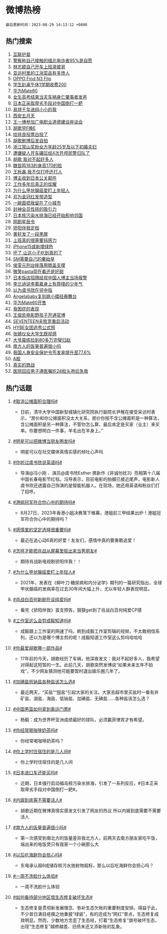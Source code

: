 # 微博热榜

`最后更新时间：2023-08-29 14:13:12 +0800`

## 热门搜索

1. [互联护苗](https://m.weibo.cn/search?containerid=100103type%3D1%26t%3D10%26q%3D%23%E4%BA%92%E8%81%94%E6%8A%A4%E8%8B%97%23&stream_entry_id=51&isnewpage=1&extparam=seat%3D1%26pos%3D0%26c_type%3D51%26dgr%3D0%26cate%3D10103%26stream_entry_id%3D51%26filter_type%3Drealtimehot%26display_time%3D1693289590%26pre_seqid%3D1693289590457017553108&luicode=10000011&lfid=106003type%253D25%2526t%253D3%2526disable_hot%253D1%2526filter_type%253Drealtimehot)
1. [警察称自己接触的缅北电诈者95%是自愿](https://m.weibo.cn/search?containerid=100103type%3D1%26t%3D10%26q%3D%23%E8%AD%A6%E5%AF%9F%E7%A7%B0%E8%87%AA%E5%B7%B1%E6%8E%A5%E8%A7%A6%E7%9A%84%E7%BC%85%E5%8C%97%E7%94%B5%E8%AF%88%E8%80%8595%25%E6%98%AF%E8%87%AA%E6%84%BF%23&stream_entry_id=31&isnewpage=1&extparam=seat%3D1%26filter_type%3Drealtimehot%26c_type%3D31%26stream_entry_id%3D31%26pos%3D0%26realpos%3D1%26dgr%3D0%26band_rank%3D1%26lcate%3D5001%26flag%3D1%26q%3D%2523%25E8%25AD%25A6%25E5%25AF%259F%25E7%25A7%25B0%25E8%2587%25AA%25E5%25B7%25B1%25E6%258E%25A5%25E8%25A7%25A6%25E7%259A%2584%25E7%25BC%2585%25E5%258C%2597%25E7%2594%25B5%25E8%25AF%2588%25E8%2580%258595%2525%25E6%2598%25AF%25E8%2587%25AA%25E6%2584%25BF%2523%26cate%3D5001%26display_time%3D1693289590%26pre_seqid%3D1693289590457017553108&luicode=10000011&lfid=106003type%253D25%2526t%253D3%2526disable_hot%253D1%2526filter_type%253Drealtimehot)
1. [林志颖自己开车上班录披哥](https://m.weibo.cn/search?containerid=100103type%3D1%26t%3D10%26q%3D%23%E6%9E%97%E5%BF%97%E9%A2%96%E8%87%AA%E5%B7%B1%E5%BC%80%E8%BD%A6%E4%B8%8A%E7%8F%AD%E5%BD%95%E6%8A%AB%E5%93%A5%23&stream_entry_id=31&isnewpage=1&extparam=seat%3D1%26filter_type%3Drealtimehot%26c_type%3D31%26stream_entry_id%3D31%26pos%3D1%26realpos%3D2%26dgr%3D0%26band_rank%3D2%26lcate%3D5001%26flag%3D1%26q%3D%2523%25E6%259E%2597%25E5%25BF%2597%25E9%25A2%2596%25E8%2587%25AA%25E5%25B7%25B1%25E5%25BC%2580%25E8%25BD%25A6%25E4%25B8%258A%25E7%258F%25AD%25E5%25BD%2595%25E6%258A%25AB%25E5%2593%25A5%2523%26cate%3D5001%26display_time%3D1693289590%26pre_seqid%3D1693289590457017553108&luicode=10000011&lfid=106003type%253D25%2526t%253D3%2526disable_hot%253D1%2526filter_type%253Drealtimehot)
1. [亚运村里的江浙菜品有多馋人](https://m.weibo.cn/search?containerid=100103type%3D1%26t%3D10%26q%3D%23%E4%BA%9A%E8%BF%90%E6%9D%91%E9%87%8C%E7%9A%84%E6%B1%9F%E6%B5%99%E8%8F%9C%E5%93%81%E6%9C%89%E5%A4%9A%E9%A6%8B%E4%BA%BA%23&stream_entry_id=31&isnewpage=1&extparam=seat%3D1%26filter_type%3Drealtimehot%26c_type%3D31%26stream_entry_id%3D31%26pos%3D2%26realpos%3D3%26dgr%3D0%26band_rank%3D3%26lcate%3D5001%26flag%3D0%26q%3D%2523%25E4%25BA%259A%25E8%25BF%2590%25E6%259D%2591%25E9%2587%258C%25E7%259A%2584%25E6%25B1%259F%25E6%25B5%2599%25E8%258F%259C%25E5%2593%2581%25E6%259C%2589%25E5%25A4%259A%25E9%25A6%258B%25E4%25BA%25BA%2523%26cate%3D5001%26display_time%3D1693289590%26pre_seqid%3D1693289590457017553108&luicode=10000011&lfid=106003type%253D25%2526t%253D3%2526disable_hot%253D1%2526filter_type%253Drealtimehot)
1. [OPPO Find N3 Flip](https://m.weibo.cn/search?containerid=100103type%3D1%26t%3D10%26q%3D%23OPPO+Find+N3+Flip%23&stream_entry_id=31&isnewpage=1&extparam=seat%3D1%26filter_type%3Drealtimehot%26adid%3D200608%26c_type%3D31%26stream_entry_id%3D31%26pos%3D3%26dgr%3D0%26q%3D%2523OPPO%2520Find%2520N3%2520Flip%2523%26band_rank%3D4%26lcate%3D5001%26topic_ad%3D1%26is_ad_pos%3D1%26cate%3D5001%26display_time%3D1693289590%26pre_seqid%3D1693289590457017553108&luicode=10000011&lfid=106003type%253D25%2526t%253D3%2526disable_hot%253D1%2526filter_type%253Drealtimehot)
1. [学生趴桌午休1学期收费200](https://m.weibo.cn/search?containerid=100103type%3D1%26t%3D10%26q%3D%23%E5%AD%A6%E7%94%9F%E8%B6%B4%E6%A1%8C%E5%8D%88%E4%BC%911%E5%AD%A6%E6%9C%9F%E6%94%B6%E8%B4%B9200%23&stream_entry_id=31&isnewpage=1&extparam=seat%3D1%26filter_type%3Drealtimehot%26c_type%3D31%26stream_entry_id%3D31%26pos%3D4%26realpos%3D4%26dgr%3D0%26band_rank%3D4%26lcate%3D5001%26flag%3D2%26q%3D%2523%25E5%25AD%25A6%25E7%2594%259F%25E8%25B6%25B4%25E6%25A1%258C%25E5%258D%2588%25E4%25BC%25911%25E5%25AD%25A6%25E6%259C%259F%25E6%2594%25B6%25E8%25B4%25B9200%2523%26cate%3D5001%26display_time%3D1693289590%26pre_seqid%3D1693289590457017553108&luicode=10000011&lfid=106003type%253D25%2526t%253D3%2526disable_hot%253D1%2526filter_type%253Drealtimehot)
1. [华为Mate60](https://m.weibo.cn/search?containerid=100103type%3D1%26t%3D10%26q%3D%E5%8D%8E%E4%B8%BAMate60&stream_entry_id=31&isnewpage=1&extparam=seat%3D1%26filter_type%3Drealtimehot%26c_type%3D31%26stream_entry_id%3D31%26pos%3D5%26realpos%3D5%26dgr%3D0%26band_rank%3D5%26lcate%3D5001%26flag%3D2%26q%3D%25E5%258D%258E%25E4%25B8%25BAMate60%26cate%3D5001%26display_time%3D1693289590%26pre_seqid%3D1693289590457017553108&luicode=10000011&lfid=106003type%253D25%2526t%253D3%2526disable_hot%253D1%2526filter_type%253Drealtimehot)
1. [女生高考结束当天车祸身亡肇事者发声](https://m.weibo.cn/search?containerid=100103type%3D1%26t%3D10%26q%3D%23%E5%A5%B3%E7%94%9F%E9%AB%98%E8%80%83%E7%BB%93%E6%9D%9F%E5%BD%93%E5%A4%A9%E8%BD%A6%E7%A5%B8%E8%BA%AB%E4%BA%A1%E8%82%87%E4%BA%8B%E8%80%85%E5%8F%91%E5%A3%B0%23&stream_entry_id=31&isnewpage=1&extparam=seat%3D1%26filter_type%3Drealtimehot%26c_type%3D31%26stream_entry_id%3D31%26pos%3D6%26realpos%3D6%26dgr%3D0%26band_rank%3D6%26lcate%3D5001%26flag%3D1%26q%3D%2523%25E5%25A5%25B3%25E7%2594%259F%25E9%25AB%2598%25E8%2580%2583%25E7%25BB%2593%25E6%259D%259F%25E5%25BD%2593%25E5%25A4%25A9%25E8%25BD%25A6%25E7%25A5%25B8%25E8%25BA%25AB%25E4%25BA%25A1%25E8%2582%2587%25E4%25BA%258B%25E8%2580%2585%25E5%258F%2591%25E5%25A3%25B0%2523%26cate%3D5001%26display_time%3D1693289590%26pre_seqid%3D1693289590457017553108&luicode=10000011&lfid=106003type%253D25%2526t%253D3%2526disable_hot%253D1%2526filter_type%253Drealtimehot)
1. [日本正采取卑劣手段对中国倒打一耙](https://m.weibo.cn/search?containerid=100103type%3D1%26t%3D10%26q%3D%23%E6%97%A5%E6%9C%AC%E6%AD%A3%E9%87%87%E5%8F%96%E5%8D%91%E5%8A%A3%E6%89%8B%E6%AE%B5%E5%AF%B9%E4%B8%AD%E5%9B%BD%E5%80%92%E6%89%93%E4%B8%80%E8%80%99%23&stream_entry_id=31&isnewpage=1&extparam=seat%3D1%26filter_type%3Drealtimehot%26c_type%3D31%26stream_entry_id%3D31%26pos%3D7%26realpos%3D7%26dgr%3D0%26band_rank%3D7%26lcate%3D5001%26flag%3D16%26q%3D%2523%25E6%2597%25A5%25E6%259C%25AC%25E6%25AD%25A3%25E9%2587%2587%25E5%258F%2596%25E5%258D%2591%25E5%258A%25A3%25E6%2589%258B%25E6%25AE%25B5%25E5%25AF%25B9%25E4%25B8%25AD%25E5%259B%25BD%25E5%2580%2592%25E6%2589%2593%25E4%25B8%2580%25E8%2580%2599%2523%26cate%3D5001%26display_time%3D1693289590%26pre_seqid%3D1693289590457017553108&luicode=10000011&lfid=106003type%253D25%2526t%253D3%2526disable_hot%253D1%2526filter_type%253Drealtimehot)
1. [易烊千玺进组小小的我](https://m.weibo.cn/search?containerid=100103type%3D1%26t%3D10%26q%3D%E6%98%93%E7%83%8A%E5%8D%83%E7%8E%BA%E8%BF%9B%E7%BB%84%E5%B0%8F%E5%B0%8F%E7%9A%84%E6%88%91&stream_entry_id=31&isnewpage=1&extparam=seat%3D1%26filter_type%3Drealtimehot%26c_type%3D31%26stream_entry_id%3D31%26pos%3D8%26realpos%3D8%26dgr%3D0%26band_rank%3D8%26lcate%3D5001%26flag%3D1%26q%3D%25E6%2598%2593%25E7%2583%258A%25E5%258D%2583%25E7%258E%25BA%25E8%25BF%259B%25E7%25BB%2584%25E5%25B0%258F%25E5%25B0%258F%25E7%259A%2584%25E6%2588%2591%26cate%3D5001%26display_time%3D1693289590%26pre_seqid%3D1693289590457017553108&luicode=10000011&lfid=106003type%253D25%2526t%253D3%2526disable_hot%253D1%2526filter_type%253Drealtimehot)
1. [西安五月天](https://m.weibo.cn/search?containerid=100103type%3D1%26t%3D10%26q%3D%E8%A5%BF%E5%AE%89%E4%BA%94%E6%9C%88%E5%A4%A9&stream_entry_id=31&isnewpage=1&extparam=seat%3D1%26filter_type%3Drealtimehot%26c_type%3D31%26stream_entry_id%3D31%26pos%3D9%26realpos%3D9%26dgr%3D0%26band_rank%3D9%26lcate%3D5001%26flag%3D1%26q%3D%25E8%25A5%25BF%25E5%25AE%2589%25E4%25BA%2594%25E6%259C%2588%25E5%25A4%25A9%26cate%3D5001%26display_time%3D1693289590%26pre_seqid%3D1693289590457017553108&luicode=10000011&lfid=106003type%253D25%2526t%253D3%2526disable_hot%253D1%2526filter_type%253Drealtimehot)
1. [王一博参加广电职业道德建设座谈会](https://m.weibo.cn/search?containerid=100103type%3D1%26t%3D10%26q%3D%23%E7%8E%8B%E4%B8%80%E5%8D%9A%E5%8F%82%E5%8A%A0%E5%B9%BF%E7%94%B5%E8%81%8C%E4%B8%9A%E9%81%93%E5%BE%B7%E5%BB%BA%E8%AE%BE%E5%BA%A7%E8%B0%88%E4%BC%9A%23&stream_entry_id=31&isnewpage=1&extparam=seat%3D1%26filter_type%3Drealtimehot%26c_type%3D31%26stream_entry_id%3D31%26pos%3D10%26realpos%3D10%26dgr%3D0%26band_rank%3D10%26lcate%3D5001%26flag%3D1%26q%3D%2523%25E7%258E%258B%25E4%25B8%2580%25E5%258D%259A%25E5%258F%2582%25E5%258A%25A0%25E5%25B9%25BF%25E7%2594%25B5%25E8%2581%258C%25E4%25B8%259A%25E9%2581%2593%25E5%25BE%25B7%25E5%25BB%25BA%25E8%25AE%25BE%25E5%25BA%25A7%25E8%25B0%2588%25E4%25BC%259A%2523%26cate%3D5001%26display_time%3D1693289590%26pre_seqid%3D1693289590457017553108&luicode=10000011&lfid=106003type%253D25%2526t%253D3%2526disable_hot%253D1%2526filter_type%253Drealtimehot)
1. [胡歌早F晚E](https://m.weibo.cn/search?containerid=100103type%3D1%26t%3D10%26q%3D%23%E8%83%A1%E6%AD%8C%E6%97%A9F%E6%99%9AE%23&stream_entry_id=31&isnewpage=1&extparam=seat%3D1%26filter_type%3Drealtimehot%26c_type%3D31%26stream_entry_id%3D31%26pos%3D11%26realpos%3D11%26dgr%3D0%26band_rank%3D11%26lcate%3D5001%26flag%3D1%26q%3D%2523%25E8%2583%25A1%25E6%25AD%258C%25E6%2597%25A9F%25E6%2599%259AE%2523%26cate%3D5001%26display_time%3D1693289590%26pre_seqid%3D1693289590457017553108&luicode=10000011&lfid=106003type%253D25%2526t%253D3%2526disable_hot%253D1%2526filter_type%253Drealtimehot)
1. [给徐良投票白投了](https://m.weibo.cn/search?containerid=100103type%3D1%26t%3D10%26q%3D%23%E7%BB%99%E5%BE%90%E8%89%AF%E6%8A%95%E7%A5%A8%E7%99%BD%E6%8A%95%E4%BA%86%23&stream_entry_id=31&isnewpage=1&extparam=seat%3D1%26filter_type%3Drealtimehot%26c_type%3D31%26stream_entry_id%3D31%26pos%3D12%26realpos%3D12%26dgr%3D0%26band_rank%3D12%26lcate%3D5001%26flag%3D1%26q%3D%2523%25E7%25BB%2599%25E5%25BE%2590%25E8%2589%25AF%25E6%258A%2595%25E7%25A5%25A8%25E7%2599%25BD%25E6%258A%2595%25E4%25BA%2586%2523%26cate%3D5001%26display_time%3D1693289590%26pre_seqid%3D1693289590457017553108&luicode=10000011&lfid=106003type%253D25%2526t%253D3%2526disable_hot%253D1%2526filter_type%253Drealtimehot)
1. [胡歌删博后发自拍](https://m.weibo.cn/search?containerid=100103type%3D1%26t%3D10%26q%3D%E8%83%A1%E6%AD%8C%E5%88%A0%E5%8D%9A%E5%90%8E%E5%8F%91%E8%87%AA%E6%8B%8D&stream_entry_id=31&isnewpage=1&extparam=seat%3D1%26filter_type%3Drealtimehot%26c_type%3D31%26stream_entry_id%3D31%26pos%3D13%26realpos%3D13%26dgr%3D0%26band_rank%3D13%26lcate%3D5001%26flag%3D2%26q%3D%25E8%2583%25A1%25E6%25AD%258C%25E5%2588%25A0%25E5%258D%259A%25E5%2590%258E%25E5%258F%2591%25E8%2587%25AA%25E6%258B%258D%26cate%3D5001%26display_time%3D1693289590%26pre_seqid%3D1693289590457017553108&luicode=10000011&lfid=106003type%253D25%2526t%253D3%2526disable_hot%253D1%2526filter_type%253Drealtimehot)
1. [浙江常山奖励女方年龄25岁及以下初婚夫妇](https://m.weibo.cn/search?containerid=100103type%3D1%26t%3D10%26q%3D%23%E6%B5%99%E6%B1%9F%E5%B8%B8%E5%B1%B1%E5%A5%96%E5%8A%B1%E5%A5%B3%E6%96%B9%E5%B9%B4%E9%BE%8425%E5%B2%81%E5%8F%8A%E4%BB%A5%E4%B8%8B%E5%88%9D%E5%A9%9A%E5%A4%AB%E5%A6%87%23&stream_entry_id=31&isnewpage=1&extparam=seat%3D1%26filter_type%3Drealtimehot%26c_type%3D31%26stream_entry_id%3D31%26pos%3D14%26realpos%3D14%26dgr%3D0%26band_rank%3D14%26lcate%3D5001%26flag%3D1%26q%3D%2523%25E6%25B5%2599%25E6%25B1%259F%25E5%25B8%25B8%25E5%25B1%25B1%25E5%25A5%2596%25E5%258A%25B1%25E5%25A5%25B3%25E6%2596%25B9%25E5%25B9%25B4%25E9%25BE%258425%25E5%25B2%2581%25E5%258F%258A%25E4%25BB%25A5%25E4%25B8%258B%25E5%2588%259D%25E5%25A9%259A%25E5%25A4%25AB%25E5%25A6%2587%2523%26cate%3D5001%26display_time%3D1693289590%26pre_seqid%3D1693289590457017553108&luicode=10000011&lfid=106003type%253D25%2526t%253D3%2526disable_hot%253D1%2526filter_type%253Drealtimehot)
1. [遭嫌疑人开车碾压经4次开颅民警归队了](https://m.weibo.cn/search?containerid=100103type%3D1%26t%3D10%26q%3D%23%E9%81%AD%E5%AB%8C%E7%96%91%E4%BA%BA%E5%BC%80%E8%BD%A6%E7%A2%BE%E5%8E%8B%E7%BB%8F4%E6%AC%A1%E5%BC%80%E9%A2%85%E6%B0%91%E8%AD%A6%E5%BD%92%E9%98%9F%E4%BA%86%23&stream_entry_id=31&isnewpage=1&extparam=seat%3D1%26filter_type%3Drealtimehot%26c_type%3D31%26stream_entry_id%3D31%26pos%3D15%26realpos%3D15%26dgr%3D0%26band_rank%3D15%26lcate%3D5001%26flag%3D32768%26q%3D%2523%25E9%2581%25AD%25E5%25AB%258C%25E7%2596%2591%25E4%25BA%25BA%25E5%25BC%2580%25E8%25BD%25A6%25E7%25A2%25BE%25E5%258E%258B%25E7%25BB%258F4%25E6%25AC%25A1%25E5%25BC%2580%25E9%25A2%2585%25E6%25B0%2591%25E8%25AD%25A6%25E5%25BD%2592%25E9%2598%259F%25E4%25BA%2586%2523%26cate%3D5001%26display_time%3D1693289590%26pre_seqid%3D1693289590457017553108&luicode=10000011&lfid=106003type%253D25%2526t%253D3%2526disable_hot%253D1%2526filter_type%253Drealtimehot)
1. [胡歌 我对不起好多人](https://m.weibo.cn/search?containerid=100103type%3D1%26t%3D10%26q%3D%E8%83%A1%E6%AD%8C+%E6%88%91%E5%AF%B9%E4%B8%8D%E8%B5%B7%E5%A5%BD%E5%A4%9A%E4%BA%BA&stream_entry_id=31&isnewpage=1&extparam=seat%3D1%26filter_type%3Drealtimehot%26c_type%3D31%26stream_entry_id%3D31%26pos%3D16%26realpos%3D16%26dgr%3D0%26band_rank%3D16%26lcate%3D5001%26flag%3D0%26q%3D%25E8%2583%25A1%25E6%25AD%258C%2520%25E6%2588%2591%25E5%25AF%25B9%25E4%25B8%258D%25E8%25B5%25B7%25E5%25A5%25BD%25E5%25A4%259A%25E4%25BA%25BA%26cate%3D5001%26display_time%3D1693289590%26pre_seqid%3D1693289590457017553108&luicode=10000011&lfid=106003type%253D25%2526t%253D3%2526disable_hot%253D1%2526filter_type%253Drealtimehot)
1. [魏哲鸣183的身高170的脸](https://m.weibo.cn/search?containerid=100103type%3D1%26t%3D10%26q%3D%23%E9%AD%8F%E5%93%B2%E9%B8%A3183%E7%9A%84%E8%BA%AB%E9%AB%98170%E7%9A%84%E8%84%B8%23&stream_entry_id=31&isnewpage=1&extparam=seat%3D1%26filter_type%3Drealtimehot%26c_type%3D31%26stream_entry_id%3D31%26pos%3D17%26realpos%3D17%26dgr%3D0%26band_rank%3D17%26lcate%3D5001%26flag%3D1%26q%3D%2523%25E9%25AD%258F%25E5%2593%25B2%25E9%25B8%25A3183%25E7%259A%2584%25E8%25BA%25AB%25E9%25AB%2598170%25E7%259A%2584%25E8%2584%25B8%2523%26cate%3D5001%26display_time%3D1693289590%26pre_seqid%3D1693289590457017553108&luicode=10000011&lfid=106003type%253D25%2526t%253D3%2526disable_hot%253D1%2526filter_type%253Drealtimehot)
1. [王栎鑫 我不仅打呼还打人](https://m.weibo.cn/search?containerid=100103type%3D1%26t%3D10%26q%3D%E7%8E%8B%E6%A0%8E%E9%91%AB+%E6%88%91%E4%B8%8D%E4%BB%85%E6%89%93%E5%91%BC%E8%BF%98%E6%89%93%E4%BA%BA&stream_entry_id=31&isnewpage=1&extparam=seat%3D1%26filter_type%3Drealtimehot%26c_type%3D31%26stream_entry_id%3D31%26pos%3D18%26realpos%3D18%26dgr%3D0%26band_rank%3D18%26lcate%3D5001%26flag%3D0%26q%3D%25E7%258E%258B%25E6%25A0%258E%25E9%2591%25AB%2520%25E6%2588%2591%25E4%25B8%258D%25E4%25BB%2585%25E6%2589%2593%25E5%2591%25BC%25E8%25BF%2598%25E6%2589%2593%25E4%25BA%25BA%26cate%3D5001%26display_time%3D1693289590%26pre_seqid%3D1693289590457017553108&luicode=10000011&lfid=106003type%253D25%2526t%253D3%2526disable_hot%253D1%2526filter_type%253Drealtimehot)
1. [博主收到日本公关邮件](https://m.weibo.cn/search?containerid=100103type%3D1%26t%3D10%26q%3D%23%E5%8D%9A%E4%B8%BB%E6%94%B6%E5%88%B0%E6%97%A5%E6%9C%AC%E5%85%AC%E5%85%B3%E9%82%AE%E4%BB%B6%23&stream_entry_id=31&isnewpage=1&extparam=seat%3D1%26filter_type%3Drealtimehot%26c_type%3D31%26stream_entry_id%3D31%26pos%3D19%26realpos%3D19%26dgr%3D0%26band_rank%3D19%26lcate%3D5001%26flag%3D0%26q%3D%2523%25E5%258D%259A%25E4%25B8%25BB%25E6%2594%25B6%25E5%2588%25B0%25E6%2597%25A5%25E6%259C%25AC%25E5%2585%25AC%25E5%2585%25B3%25E9%2582%25AE%25E4%25BB%25B6%2523%26cate%3D5001%26display_time%3D1693289590%26pre_seqid%3D1693289590457017553108&luicode=10000011&lfid=106003type%253D25%2526t%253D3%2526disable_hot%253D1%2526filter_type%253Drealtimehot)
1. [工作多年后真正的炫耀](https://m.weibo.cn/search?containerid=100103type%3D1%26t%3D10%26q%3D%E5%B7%A5%E4%BD%9C%E5%A4%9A%E5%B9%B4%E5%90%8E%E7%9C%9F%E6%AD%A3%E7%9A%84%E7%82%AB%E8%80%80&stream_entry_id=31&isnewpage=1&extparam=seat%3D1%26filter_type%3Drealtimehot%26c_type%3D31%26stream_entry_id%3D31%26pos%3D20%26realpos%3D20%26dgr%3D0%26band_rank%3D20%26lcate%3D5001%26flag%3D1%26q%3D%25E5%25B7%25A5%25E4%25BD%259C%25E5%25A4%259A%25E5%25B9%25B4%25E5%2590%258E%25E7%259C%259F%25E6%25AD%25A3%25E7%259A%2584%25E7%2582%25AB%25E8%2580%2580%26cate%3D5001%26display_time%3D1693289590%26pre_seqid%3D1693289590457017553108&luicode=10000011&lfid=106003type%253D25%2526t%253D3%2526disable_hot%253D1%2526filter_type%253Drealtimehot)
1. [为什么甲状腺癌爱盯上年轻人](https://m.weibo.cn/search?containerid=100103type%3D1%26t%3D10%26q%3D%23%E4%B8%BA%E4%BB%80%E4%B9%88%E7%94%B2%E7%8A%B6%E8%85%BA%E7%99%8C%E7%88%B1%E7%9B%AF%E4%B8%8A%E5%B9%B4%E8%BD%BB%E4%BA%BA%23&stream_entry_id=31&isnewpage=1&extparam=seat%3D1%26filter_type%3Drealtimehot%26c_type%3D31%26stream_entry_id%3D31%26pos%3D21%26realpos%3D21%26dgr%3D0%26band_rank%3D21%26lcate%3D5001%26flag%3D1%26q%3D%2523%25E4%25B8%25BA%25E4%25BB%2580%25E4%25B9%2588%25E7%2594%25B2%25E7%258A%25B6%25E8%2585%25BA%25E7%2599%258C%25E7%2588%25B1%25E7%259B%25AF%25E4%25B8%258A%25E5%25B9%25B4%25E8%25BD%25BB%25E4%25BA%25BA%2523%26cate%3D5001%26display_time%3D1693289590%26pre_seqid%3D1693289590457017553108&luicode=10000011&lfid=106003type%253D25%2526t%253D3%2526disable_hot%253D1%2526filter_type%253Drealtimehot)
1. [邓为金冠红发带造型](https://m.weibo.cn/search?containerid=100103type%3D1%26t%3D10%26q%3D%23%E9%82%93%E4%B8%BA%E9%87%91%E5%86%A0%E7%BA%A2%E5%8F%91%E5%B8%A6%E9%80%A0%E5%9E%8B%23&stream_entry_id=31&isnewpage=1&extparam=seat%3D1%26filter_type%3Drealtimehot%26c_type%3D31%26stream_entry_id%3D31%26pos%3D22%26realpos%3D22%26dgr%3D0%26band_rank%3D22%26lcate%3D5001%26flag%3D1%26q%3D%2523%25E9%2582%2593%25E4%25B8%25BA%25E9%2587%2591%25E5%2586%25A0%25E7%25BA%25A2%25E5%258F%2591%25E5%25B8%25A6%25E9%2580%25A0%25E5%259E%258B%2523%26cate%3D5001%26display_time%3D1693289590%26pre_seqid%3D1693289590457017553108&luicode=10000011&lfid=106003type%253D25%2526t%253D3%2526disable_hot%253D1%2526filter_type%253Drealtimehot)
1. [一碗面把我留在了小城市](https://m.weibo.cn/search?containerid=100103type%3D1%26t%3D10%26q%3D%E4%B8%80%E7%A2%97%E9%9D%A2%E6%8A%8A%E6%88%91%E7%95%99%E5%9C%A8%E4%BA%86%E5%B0%8F%E5%9F%8E%E5%B8%82&stream_entry_id=31&isnewpage=1&extparam=seat%3D1%26filter_type%3Drealtimehot%26c_type%3D31%26stream_entry_id%3D31%26pos%3D23%26realpos%3D23%26dgr%3D0%26band_rank%3D23%26lcate%3D5001%26flag%3D1%26q%3D%25E4%25B8%2580%25E7%25A2%2597%25E9%259D%25A2%25E6%258A%258A%25E6%2588%2591%25E7%2595%2599%25E5%259C%25A8%25E4%25BA%2586%25E5%25B0%258F%25E5%259F%258E%25E5%25B8%2582%26cate%3D5001%26display_time%3D1693289590%26pre_seqid%3D1693289590457017553108&luicode=10000011&lfid=106003type%253D25%2526t%253D3%2526disable_hot%253D1%2526filter_type%253Drealtimehot)
1. [封神全员性转的吸引力](https://m.weibo.cn/search?containerid=100103type%3D1%26t%3D10%26q%3D%E5%B0%81%E7%A5%9E%E5%85%A8%E5%91%98%E6%80%A7%E8%BD%AC%E7%9A%84%E5%90%B8%E5%BC%95%E5%8A%9B&stream_entry_id=31&isnewpage=1&extparam=seat%3D1%26filter_type%3Drealtimehot%26c_type%3D31%26stream_entry_id%3D31%26pos%3D24%26realpos%3D24%26dgr%3D0%26band_rank%3D24%26lcate%3D5001%26flag%3D1%26q%3D%25E5%25B0%2581%25E7%25A5%259E%25E5%2585%25A8%25E5%2591%2598%25E6%2580%25A7%25E8%25BD%25AC%25E7%259A%2584%25E5%2590%25B8%25E5%25BC%2595%25E5%258A%259B%26cate%3D5001%26display_time%3D1693289590%26pre_seqid%3D1693289590457017553108&luicode=10000011&lfid=106003type%253D25%2526t%253D3%2526disable_hot%253D1%2526filter_type%253Drealtimehot)
1. [日本核污染水排海已经开始影响邻国](https://m.weibo.cn/search?containerid=100103type%3D1%26t%3D10%26q%3D%23%E6%97%A5%E6%9C%AC%E6%A0%B8%E6%B1%A1%E6%9F%93%E6%B0%B4%E6%8E%92%E6%B5%B7%E5%B7%B2%E7%BB%8F%E5%BC%80%E5%A7%8B%E5%BD%B1%E5%93%8D%E9%82%BB%E5%9B%BD%23&stream_entry_id=31&isnewpage=1&extparam=seat%3D1%26filter_type%3Drealtimehot%26c_type%3D31%26stream_entry_id%3D31%26pos%3D25%26realpos%3D25%26dgr%3D0%26band_rank%3D25%26lcate%3D5001%26flag%3D0%26q%3D%2523%25E6%2597%25A5%25E6%259C%25AC%25E6%25A0%25B8%25E6%25B1%25A1%25E6%259F%2593%25E6%25B0%25B4%25E6%258E%2592%25E6%25B5%25B7%25E5%25B7%25B2%25E7%25BB%258F%25E5%25BC%2580%25E5%25A7%258B%25E5%25BD%25B1%25E5%2593%258D%25E9%2582%25BB%25E5%259B%25BD%2523%26cate%3D5001%26display_time%3D1693289590%26pre_seqid%3D1693289590457017553108&luicode=10000011&lfid=106003type%253D25%2526t%253D3%2526disable_hot%253D1%2526filter_type%253Drealtimehot)
1. [网剧星辰令](https://m.weibo.cn/search?containerid=100103type%3D1%26t%3D10%26q%3D%23%E7%BD%91%E5%89%A7%E6%98%9F%E8%BE%B0%E4%BB%A4%23&stream_entry_id=31&isnewpage=1&extparam=seat%3D1%26filter_type%3Drealtimehot%26c_type%3D31%26stream_entry_id%3D31%26pos%3D26%26realpos%3D26%26dgr%3D0%26band_rank%3D26%26lcate%3D5001%26flag%3D1%26q%3D%2523%25E7%25BD%2591%25E5%2589%25A7%25E6%2598%259F%25E8%25BE%25B0%25E4%25BB%25A4%2523%26cate%3D5001%26display_time%3D1693289590%26pre_seqid%3D1693289590457017553108&luicode=10000011&lfid=106003type%253D25%2526t%253D3%2526disable_hot%253D1%2526filter_type%253Drealtimehot)
1. [骄阳伴我定档](https://m.weibo.cn/search?containerid=100103type%3D1%26t%3D10%26q%3D%23%E9%AA%84%E9%98%B3%E4%BC%B4%E6%88%91%E5%AE%9A%E6%A1%A3%23&stream_entry_id=31&isnewpage=1&extparam=seat%3D1%26filter_type%3Drealtimehot%26c_type%3D31%26stream_entry_id%3D31%26pos%3D27%26realpos%3D27%26dgr%3D0%26band_rank%3D27%26lcate%3D5001%26flag%3D0%26q%3D%2523%25E9%25AA%2584%25E9%2598%25B3%25E4%25BC%25B4%25E6%2588%2591%25E5%25AE%259A%25E6%25A1%25A3%2523%26cate%3D5001%26display_time%3D1693289590%26pre_seqid%3D1693289590457017553108&luicode=10000011&lfid=106003type%253D25%2526t%253D3%2526disable_hot%253D1%2526filter_type%253Drealtimehot)
1. [黄轩发了一段黑屏](https://m.weibo.cn/search?containerid=100103type%3D1%26t%3D10%26q%3D%23%E9%BB%84%E8%BD%A9%E5%8F%91%E4%BA%86%E4%B8%80%E6%AE%B5%E9%BB%91%E5%B1%8F%23&stream_entry_id=31&isnewpage=1&extparam=seat%3D1%26filter_type%3Drealtimehot%26c_type%3D31%26stream_entry_id%3D31%26pos%3D28%26realpos%3D28%26dgr%3D0%26band_rank%3D28%26lcate%3D5001%26flag%3D1%26q%3D%2523%25E9%25BB%2584%25E8%25BD%25A9%25E5%258F%2591%25E4%25BA%2586%25E4%25B8%2580%25E6%25AE%25B5%25E9%25BB%2591%25E5%25B1%258F%2523%26cate%3D5001%26display_time%3D1693289590%26pre_seqid%3D1693289590457017553108&luicode=10000011&lfid=106003type%253D25%2526t%253D3%2526disable_hot%253D1%2526filter_type%253Drealtimehot)
1. [上班真的很需要钝感力](https://m.weibo.cn/search?containerid=100103type%3D1%26t%3D10%26q%3D%E4%B8%8A%E7%8F%AD%E7%9C%9F%E7%9A%84%E5%BE%88%E9%9C%80%E8%A6%81%E9%92%9D%E6%84%9F%E5%8A%9B&stream_entry_id=31&isnewpage=1&extparam=seat%3D1%26filter_type%3Drealtimehot%26c_type%3D31%26stream_entry_id%3D31%26pos%3D29%26realpos%3D29%26dgr%3D0%26band_rank%3D29%26lcate%3D5001%26flag%3D1%26q%3D%25E4%25B8%258A%25E7%258F%25AD%25E7%259C%259F%25E7%259A%2584%25E5%25BE%2588%25E9%259C%2580%25E8%25A6%2581%25E9%2592%259D%25E6%2584%259F%25E5%258A%259B%26cate%3D5001%26display_time%3D1693289590%26pre_seqid%3D1693289590457017553108&luicode=10000011&lfid=106003type%253D25%2526t%253D3%2526disable_hot%253D1%2526filter_type%253Drealtimehot)
1. [iPhone15或新增绿色](https://m.weibo.cn/search?containerid=100103type%3D1%26t%3D10%26q%3D%23iPhone15%E6%88%96%E6%96%B0%E5%A2%9E%E7%BB%BF%E8%89%B2%23&stream_entry_id=31&isnewpage=1&extparam=seat%3D1%26filter_type%3Drealtimehot%26c_type%3D31%26stream_entry_id%3D31%26pos%3D30%26realpos%3D30%26dgr%3D0%26band_rank%3D30%26lcate%3D5001%26flag%3D0%26q%3D%2523iPhone15%25E6%2588%2596%25E6%2596%25B0%25E5%25A2%259E%25E7%25BB%25BF%25E8%2589%25B2%2523%26cate%3D5001%26display_time%3D1693289590%26pre_seqid%3D1693289590457017553108&luicode=10000011&lfid=106003type%253D25%2526t%253D3%2526disable_hot%253D1%2526filter_type%253Drealtimehot)
1. [坏了 让这小子吃到真的了](https://m.weibo.cn/search?containerid=100103type%3D1%26t%3D10%26q%3D%E5%9D%8F%E4%BA%86+%E8%AE%A9%E8%BF%99%E5%B0%8F%E5%AD%90%E5%90%83%E5%88%B0%E7%9C%9F%E7%9A%84%E4%BA%86&stream_entry_id=31&isnewpage=1&extparam=seat%3D1%26filter_type%3Drealtimehot%26c_type%3D31%26stream_entry_id%3D31%26pos%3D31%26realpos%3D31%26dgr%3D0%26band_rank%3D31%26lcate%3D5001%26flag%3D1%26q%3D%25E5%259D%258F%25E4%25BA%2586%2520%25E8%25AE%25A9%25E8%25BF%2599%25E5%25B0%258F%25E5%25AD%2590%25E5%2590%2583%25E5%2588%25B0%25E7%259C%259F%25E7%259A%2584%25E4%25BA%2586%26cate%3D5001%26display_time%3D1693289590%26pre_seqid%3D1693289590457017553108&luicode=10000011&lfid=106003type%253D25%2526t%253D3%2526disable_hot%253D1%2526filter_type%253Drealtimehot)
1. [SM需要自己的秦始皇](https://m.weibo.cn/search?containerid=100103type%3D1%26t%3D10%26q%3D%23SM%E9%9C%80%E8%A6%81%E8%87%AA%E5%B7%B1%E7%9A%84%E7%A7%A6%E5%A7%8B%E7%9A%87%23&stream_entry_id=31&isnewpage=1&extparam=seat%3D1%26filter_type%3Drealtimehot%26c_type%3D31%26stream_entry_id%3D31%26pos%3D32%26realpos%3D32%26dgr%3D0%26band_rank%3D32%26lcate%3D5001%26flag%3D1%26q%3D%2523SM%25E9%259C%2580%25E8%25A6%2581%25E8%2587%25AA%25E5%25B7%25B1%25E7%259A%2584%25E7%25A7%25A6%25E5%25A7%258B%25E7%259A%2587%2523%26cate%3D5001%26display_time%3D1693289590%26pre_seqid%3D1693289590457017553108&luicode=10000011&lfid=106003type%253D25%2526t%253D3%2526disable_hot%253D1%2526filter_type%253Drealtimehot)
1. [侯雯元刑台摔落用膝盖支撑](https://m.weibo.cn/search?containerid=100103type%3D1%26t%3D10%26q%3D%E4%BE%AF%E9%9B%AF%E5%85%83%E5%88%91%E5%8F%B0%E6%91%94%E8%90%BD%E7%94%A8%E8%86%9D%E7%9B%96%E6%94%AF%E6%92%91&stream_entry_id=31&isnewpage=1&extparam=seat%3D1%26filter_type%3Drealtimehot%26c_type%3D31%26stream_entry_id%3D31%26pos%3D33%26realpos%3D33%26dgr%3D0%26band_rank%3D33%26lcate%3D5001%26flag%3D1%26q%3D%25E4%25BE%25AF%25E9%259B%25AF%25E5%2585%2583%25E5%2588%2591%25E5%258F%25B0%25E6%2591%2594%25E8%2590%25BD%25E7%2594%25A8%25E8%2586%259D%25E7%259B%2596%25E6%2594%25AF%25E6%2592%2591%26cate%3D5001%26display_time%3D1693289590%26pre_seqid%3D1693289590457017553108&luicode=10000011&lfid=106003type%253D25%2526t%253D3%2526disable_hot%253D1%2526filter_type%253Drealtimehot)
1. [微笑pasta现在看还是好甜](https://m.weibo.cn/search?containerid=100103type%3D1%26t%3D10%26q%3D%E5%BE%AE%E7%AC%91pasta%E7%8E%B0%E5%9C%A8%E7%9C%8B%E8%BF%98%E6%98%AF%E5%A5%BD%E7%94%9C&stream_entry_id=31&isnewpage=1&extparam=seat%3D1%26filter_type%3Drealtimehot%26c_type%3D31%26stream_entry_id%3D31%26pos%3D34%26realpos%3D34%26dgr%3D0%26band_rank%3D34%26lcate%3D5001%26flag%3D0%26q%3D%25E5%25BE%25AE%25E7%25AC%2591pasta%25E7%258E%25B0%25E5%259C%25A8%25E7%259C%258B%25E8%25BF%2598%25E6%2598%25AF%25E5%25A5%25BD%25E7%2594%259C%26cate%3D5001%26display_time%3D1693289590%26pre_seqid%3D1693289590457017553108&luicode=10000011&lfid=106003type%253D25%2526t%253D3%2526disable_hot%253D1%2526filter_type%253Drealtimehot)
1. [日本饭店招牌歧视中国人博主当场报警](https://m.weibo.cn/search?containerid=100103type%3D1%26t%3D10%26q%3D%23%E6%97%A5%E6%9C%AC%E9%A5%AD%E5%BA%97%E6%8B%9B%E7%89%8C%E6%AD%A7%E8%A7%86%E4%B8%AD%E5%9B%BD%E4%BA%BA%E5%8D%9A%E4%B8%BB%E5%BD%93%E5%9C%BA%E6%8A%A5%E8%AD%A6%23&stream_entry_id=31&isnewpage=1&extparam=seat%3D1%26filter_type%3Drealtimehot%26c_type%3D31%26stream_entry_id%3D31%26pos%3D35%26realpos%3D35%26dgr%3D0%26band_rank%3D35%26lcate%3D5001%26flag%3D0%26q%3D%2523%25E6%2597%25A5%25E6%259C%25AC%25E9%25A5%25AD%25E5%25BA%2597%25E6%258B%259B%25E7%2589%258C%25E6%25AD%25A7%25E8%25A7%2586%25E4%25B8%25AD%25E5%259B%25BD%25E4%25BA%25BA%25E5%258D%259A%25E4%25B8%25BB%25E5%25BD%2593%25E5%259C%25BA%25E6%258A%25A5%25E8%25AD%25A6%2523%26cate%3D5001%26display_time%3D1693289590%26pre_seqid%3D1693289590457017553108&luicode=10000011&lfid=106003type%253D25%2526t%253D3%2526disable_hot%253D1%2526filter_type%253Drealtimehot)
1. [李兰迪说李慕嘉身上有莽撞的少年气](https://m.weibo.cn/search?containerid=100103type%3D1%26t%3D10%26q%3D%23%E6%9D%8E%E5%85%B0%E8%BF%AA%E8%AF%B4%E6%9D%8E%E6%85%95%E5%98%89%E8%BA%AB%E4%B8%8A%E6%9C%89%E8%8E%BD%E6%92%9E%E7%9A%84%E5%B0%91%E5%B9%B4%E6%B0%94%23&stream_entry_id=31&isnewpage=1&extparam=seat%3D1%26filter_type%3Drealtimehot%26c_type%3D31%26stream_entry_id%3D31%26pos%3D36%26realpos%3D36%26dgr%3D0%26band_rank%3D36%26lcate%3D5001%26flag%3D1%26q%3D%2523%25E6%259D%258E%25E5%2585%25B0%25E8%25BF%25AA%25E8%25AF%25B4%25E6%259D%258E%25E6%2585%2595%25E5%2598%2589%25E8%25BA%25AB%25E4%25B8%258A%25E6%259C%2589%25E8%258E%25BD%25E6%2592%259E%25E7%259A%2584%25E5%25B0%2591%25E5%25B9%25B4%25E6%25B0%2594%2523%26cate%3D5001%26display_time%3D1693289590%26pre_seqid%3D1693289590457017553108&luicode=10000011&lfid=106003type%253D25%2526t%253D3%2526disable_hot%253D1%2526filter_type%253Drealtimehot)
1. [以为虞书欣在竖中指](https://m.weibo.cn/search?containerid=100103type%3D1%26t%3D10%26q%3D%23%E4%BB%A5%E4%B8%BA%E8%99%9E%E4%B9%A6%E6%AC%A3%E5%9C%A8%E7%AB%96%E4%B8%AD%E6%8C%87%23&stream_entry_id=31&isnewpage=1&extparam=seat%3D1%26filter_type%3Drealtimehot%26c_type%3D31%26stream_entry_id%3D31%26pos%3D37%26realpos%3D37%26dgr%3D0%26band_rank%3D37%26lcate%3D5001%26flag%3D1%26q%3D%2523%25E4%25BB%25A5%25E4%25B8%25BA%25E8%2599%259E%25E4%25B9%25A6%25E6%25AC%25A3%25E5%259C%25A8%25E7%25AB%2596%25E4%25B8%25AD%25E6%258C%2587%2523%26cate%3D5001%26display_time%3D1693289590%26pre_seqid%3D1693289590457017553108&luicode=10000011&lfid=106003type%253D25%2526t%253D3%2526disable_hot%253D1%2526filter_type%253Drealtimehot)
1. [Angelababy复刻姚小蝶经典舞台](https://m.weibo.cn/search?containerid=100103type%3D1%26t%3D10%26q%3D%23Angelababy%E5%A4%8D%E5%88%BB%E5%A7%9A%E5%B0%8F%E8%9D%B6%E7%BB%8F%E5%85%B8%E8%88%9E%E5%8F%B0%23&stream_entry_id=31&isnewpage=1&extparam=seat%3D1%26filter_type%3Drealtimehot%26c_type%3D31%26stream_entry_id%3D31%26pos%3D38%26realpos%3D38%26dgr%3D0%26band_rank%3D38%26lcate%3D5001%26flag%3D1%26q%3D%2523Angelababy%25E5%25A4%258D%25E5%2588%25BB%25E5%25A7%259A%25E5%25B0%258F%25E8%259D%25B6%25E7%25BB%258F%25E5%2585%25B8%25E8%2588%259E%25E5%258F%25B0%2523%26cate%3D5001%26display_time%3D1693289590%26pre_seqid%3D1693289590457017553108&luicode=10000011&lfid=106003type%253D25%2526t%253D3%2526disable_hot%253D1%2526filter_type%253Drealtimehot)
1. [华为Mate60开售](https://m.weibo.cn/search?containerid=100103type%3D1%26t%3D10%26q%3D%23%E5%8D%8E%E4%B8%BAMate60%E5%BC%80%E5%94%AE%23&stream_entry_id=31&isnewpage=1&extparam=seat%3D1%26filter_type%3Drealtimehot%26c_type%3D31%26stream_entry_id%3D31%26pos%3D39%26realpos%3D39%26dgr%3D0%26band_rank%3D39%26lcate%3D5001%26flag%3D1%26q%3D%2523%25E5%258D%258E%25E4%25B8%25BAMate60%25E5%25BC%2580%25E5%2594%25AE%2523%26cate%3D5001%26display_time%3D1693289590%26pre_seqid%3D1693289590457017553108&luicode=10000011&lfid=106003type%253D25%2526t%253D3%2526disable_hot%253D1%2526filter_type%253Drealtimehot)
1. [食困症的表现](https://m.weibo.cn/search?containerid=100103type%3D1%26t%3D10%26q%3D%E9%A3%9F%E5%9B%B0%E7%97%87%E7%9A%84%E8%A1%A8%E7%8E%B0&stream_entry_id=31&isnewpage=1&extparam=seat%3D1%26filter_type%3Drealtimehot%26c_type%3D31%26stream_entry_id%3D31%26pos%3D40%26realpos%3D40%26dgr%3D0%26band_rank%3D40%26lcate%3D5001%26flag%3D1%26q%3D%25E9%25A3%259F%25E5%259B%25B0%25E7%2597%2587%25E7%259A%2584%25E8%25A1%25A8%25E7%258E%25B0%26cate%3D5001%26display_time%3D1693289590%26pre_seqid%3D1693289590457017553108&luicode=10000011&lfid=106003type%253D25%2526t%253D3%2526disable_hot%253D1%2526filter_type%253Drealtimehot)
1. [王俊凯电影野孩子开通官博](https://m.weibo.cn/search?containerid=100103type%3D1%26t%3D10%26q%3D%23%E7%8E%8B%E4%BF%8A%E5%87%AF%E7%94%B5%E5%BD%B1%E9%87%8E%E5%AD%A9%E5%AD%90%E5%BC%80%E9%80%9A%E5%AE%98%E5%8D%9A%23&stream_entry_id=31&isnewpage=1&extparam=seat%3D1%26filter_type%3Drealtimehot%26c_type%3D31%26stream_entry_id%3D31%26pos%3D41%26realpos%3D41%26dgr%3D0%26band_rank%3D41%26lcate%3D5001%26flag%3D1%26q%3D%2523%25E7%258E%258B%25E4%25BF%258A%25E5%2587%25AF%25E7%2594%25B5%25E5%25BD%25B1%25E9%2587%258E%25E5%25AD%25A9%25E5%25AD%2590%25E5%25BC%2580%25E9%2580%259A%25E5%25AE%2598%25E5%258D%259A%2523%26cate%3D5001%26display_time%3D1693289590%26pre_seqid%3D1693289590457017553108&luicode=10000011&lfid=106003type%253D25%2526t%253D3%2526disable_hot%253D1%2526filter_type%253Drealtimehot)
1. [SEVENTEEN夫胜宽重启活动](https://m.weibo.cn/search?containerid=100103type%3D1%26t%3D10%26q%3D%23SEVENTEEN%E5%A4%AB%E8%83%9C%E5%AE%BD%E9%87%8D%E5%90%AF%E6%B4%BB%E5%8A%A8%23&stream_entry_id=31&isnewpage=1&extparam=seat%3D1%26filter_type%3Drealtimehot%26c_type%3D31%26stream_entry_id%3D31%26pos%3D42%26realpos%3D42%26dgr%3D0%26band_rank%3D42%26lcate%3D5001%26flag%3D1%26q%3D%2523SEVENTEEN%25E5%25A4%25AB%25E8%2583%259C%25E5%25AE%25BD%25E9%2587%258D%25E5%2590%25AF%25E6%25B4%25BB%25E5%258A%25A8%2523%26cate%3D5001%26display_time%3D1693289590%26pre_seqid%3D1693289590457017553108&luicode=10000011&lfid=106003type%253D25%2526t%253D3%2526disable_hot%253D1%2526filter_type%253Drealtimehot)
1. [HYBE女团选秀公式照](https://m.weibo.cn/search?containerid=100103type%3D1%26t%3D10%26q%3D%23HYBE%E5%A5%B3%E5%9B%A2%E9%80%89%E7%A7%80%E5%85%AC%E5%BC%8F%E7%85%A7%23&stream_entry_id=31&isnewpage=1&extparam=seat%3D1%26filter_type%3Drealtimehot%26c_type%3D31%26stream_entry_id%3D31%26pos%3D43%26realpos%3D43%26dgr%3D0%26band_rank%3D43%26lcate%3D5001%26flag%3D1%26q%3D%2523HYBE%25E5%25A5%25B3%25E5%259B%25A2%25E9%2580%2589%25E7%25A7%2580%25E5%2585%25AC%25E5%25BC%258F%25E7%2585%25A7%2523%26cate%3D5001%26display_time%3D1693289590%26pre_seqid%3D1693289590457017553108&luicode=10000011&lfid=106003type%253D25%2526t%253D3%2526disable_hot%253D1%2526filter_type%253Drealtimehot)
1. [张婧仪女大学生既视感](https://m.weibo.cn/search?containerid=100103type%3D1%26t%3D10%26q%3D%23%E5%BC%A0%E5%A9%A7%E4%BB%AA%E5%A5%B3%E5%A4%A7%E5%AD%A6%E7%94%9F%E6%97%A2%E8%A7%86%E6%84%9F%23&stream_entry_id=31&isnewpage=1&extparam=seat%3D1%26filter_type%3Drealtimehot%26c_type%3D31%26stream_entry_id%3D31%26pos%3D44%26realpos%3D44%26dgr%3D0%26band_rank%3D44%26lcate%3D5001%26flag%3D1%26q%3D%2523%25E5%25BC%25A0%25E5%25A9%25A7%25E4%25BB%25AA%25E5%25A5%25B3%25E5%25A4%25A7%25E5%25AD%25A6%25E7%2594%259F%25E6%2597%25A2%25E8%25A7%2586%25E6%2584%259F%2523%26cate%3D5001%26display_time%3D1693289590%26pre_seqid%3D1693289590457017553108&luicode=10000011&lfid=106003type%253D25%2526t%253D3%2526disable_hot%253D1%2526filter_type%253Drealtimehot)
1. [大爷晨练捡到80多万完璧归赵](https://m.weibo.cn/search?containerid=100103type%3D1%26t%3D10%26q%3D%23%E5%A4%A7%E7%88%B7%E6%99%A8%E7%BB%83%E6%8D%A1%E5%88%B080%E5%A4%9A%E4%B8%87%E5%AE%8C%E7%92%A7%E5%BD%92%E8%B5%B5%23&stream_entry_id=31&isnewpage=1&extparam=seat%3D1%26filter_type%3Drealtimehot%26c_type%3D31%26stream_entry_id%3D31%26pos%3D45%26realpos%3D45%26dgr%3D0%26band_rank%3D45%26lcate%3D5001%26flag%3D32768%26q%3D%2523%25E5%25A4%25A7%25E7%2588%25B7%25E6%2599%25A8%25E7%25BB%2583%25E6%258D%25A1%25E5%2588%25B080%25E5%25A4%259A%25E4%25B8%2587%25E5%25AE%258C%25E7%2592%25A7%25E5%25BD%2592%25E8%25B5%25B5%2523%26cate%3D5001%26display_time%3D1693289590%26pre_seqid%3D1693289590457017553108&luicode=10000011&lfid=106003type%253D25%2526t%253D3%2526disable_hot%253D1%2526filter_type%253Drealtimehot)
1. [南方人的饭量普遍很小吗](https://m.weibo.cn/search?containerid=100103type%3D1%26t%3D10%26q%3D%23%E5%8D%97%E6%96%B9%E4%BA%BA%E7%9A%84%E9%A5%AD%E9%87%8F%E6%99%AE%E9%81%8D%E5%BE%88%E5%B0%8F%E5%90%97%23&stream_entry_id=31&isnewpage=1&extparam=seat%3D1%26filter_type%3Drealtimehot%26c_type%3D31%26stream_entry_id%3D31%26pos%3D46%26realpos%3D46%26dgr%3D0%26band_rank%3D46%26lcate%3D5001%26flag%3D1%26q%3D%2523%25E5%258D%2597%25E6%2596%25B9%25E4%25BA%25BA%25E7%259A%2584%25E9%25A5%25AD%25E9%2587%258F%25E6%2599%25AE%25E9%2581%258D%25E5%25BE%2588%25E5%25B0%258F%25E5%2590%2597%2523%26cate%3D5001%26display_time%3D1693289590%26pre_seqid%3D1693289590457017553108&luicode=10000011&lfid=106003type%253D25%2526t%253D3%2526disable_hot%253D1%2526filter_type%253Drealtimehot)
1. [我国人身安全保护令签发率提升至77.6%](https://m.weibo.cn/search?containerid=100103type%3D1%26t%3D10%26q%3D%23%E6%88%91%E5%9B%BD%E4%BA%BA%E8%BA%AB%E5%AE%89%E5%85%A8%E4%BF%9D%E6%8A%A4%E4%BB%A4%E7%AD%BE%E5%8F%91%E7%8E%87%E6%8F%90%E5%8D%87%E8%87%B377.6%25%23&stream_entry_id=31&isnewpage=1&extparam=seat%3D1%26filter_type%3Drealtimehot%26c_type%3D31%26stream_entry_id%3D31%26pos%3D47%26realpos%3D47%26dgr%3D0%26band_rank%3D47%26lcate%3D5001%26flag%3D32768%26q%3D%2523%25E6%2588%2591%25E5%259B%25BD%25E4%25BA%25BA%25E8%25BA%25AB%25E5%25AE%2589%25E5%2585%25A8%25E4%25BF%259D%25E6%258A%25A4%25E4%25BB%25A4%25E7%25AD%25BE%25E5%258F%2591%25E7%258E%2587%25E6%258F%2590%25E5%258D%2587%25E8%2587%25B377.6%2525%2523%26cate%3D5001%26display_time%3D1693289590%26pre_seqid%3D1693289590457017553108&luicode=10000011&lfid=106003type%253D25%2526t%253D3%2526disable_hot%253D1%2526filter_type%253Drealtimehot)
1. [A股](https://m.weibo.cn/search?containerid=100103type%3D1%26t%3D10%26q%3DA%E8%82%A1&stream_entry_id=31&isnewpage=1&extparam=seat%3D1%26filter_type%3Drealtimehot%26c_type%3D31%26stream_entry_id%3D31%26pos%3D48%26realpos%3D48%26dgr%3D0%26band_rank%3D48%26lcate%3D5001%26flag%3D0%26q%3DA%25E8%2582%25A1%26cate%3D5001%26display_time%3D1693289590%26pre_seqid%3D1693289590457017553108&luicode=10000011&lfid=106003type%253D25%2526t%253D3%2526disable_hot%253D1%2526filter_type%253Drealtimehot)
1. [真实的商战](https://m.weibo.cn/search?containerid=100103type%3D1%26t%3D10%26q%3D%E7%9C%9F%E5%AE%9E%E7%9A%84%E5%95%86%E6%88%98&stream_entry_id=31&isnewpage=1&extparam=seat%3D1%26filter_type%3Drealtimehot%26c_type%3D31%26stream_entry_id%3D31%26pos%3D49%26realpos%3D49%26dgr%3D0%26band_rank%3D49%26lcate%3D5001%26flag%3D1%26q%3D%25E7%259C%259F%25E5%25AE%259E%25E7%259A%2584%25E5%2595%2586%25E6%2588%2598%26cate%3D5001%26display_time%3D1693289590%26pre_seqid%3D1693289590457017553108&luicode=10000011&lfid=106003type%253D25%2526t%253D3%2526disable_hot%253D1%2526filter_type%253Drealtimehot)
1. [医院回应男子遵医嘱吃24粒头孢后急救](https://m.weibo.cn/search?containerid=100103type%3D1%26t%3D10%26q%3D%23%E5%8C%BB%E9%99%A2%E5%9B%9E%E5%BA%94%E7%94%B7%E5%AD%90%E9%81%B5%E5%8C%BB%E5%98%B1%E5%90%8324%E7%B2%92%E5%A4%B4%E5%AD%A2%E5%90%8E%E6%80%A5%E6%95%91%23&stream_entry_id=31&isnewpage=1&extparam=seat%3D1%26filter_type%3Drealtimehot%26c_type%3D31%26stream_entry_id%3D31%26pos%3D50%26realpos%3D50%26dgr%3D0%26band_rank%3D50%26lcate%3D5001%26flag%3D0%26q%3D%2523%25E5%258C%25BB%25E9%2599%25A2%25E5%259B%259E%25E5%25BA%2594%25E7%2594%25B7%25E5%25AD%2590%25E9%2581%25B5%25E5%258C%25BB%25E5%2598%25B1%25E5%2590%258324%25E7%25B2%2592%25E5%25A4%25B4%25E5%25AD%25A2%25E5%2590%258E%25E6%2580%25A5%25E6%2595%2591%2523%26cate%3D5001%26display_time%3D1693289590%26pre_seqid%3D1693289590457017553108&luicode=10000011&lfid=106003type%253D25%2526t%253D3%2526disable_hot%253D1%2526filter_type%253Drealtimehot)

## 热门话题

1. [#取消公摊面积合理吗#](https://m.weibo.cn/search?containerid=231522type%3D1%26t%3D10%26q%3D%23%E5%8F%96%E6%B6%88%E5%85%AC%E6%91%8A%E9%9D%A2%E7%A7%AF%E5%90%88%E7%90%86%E5%90%97%23&stream_entry_id=128&isnewpage=1&extparam=seat%3D1%26lcate%3D5004%26c_type%3D128%26unitid%3D1693275725676%26cate%3D5004%26dgr%3D0%26pos%3D1-0-0%26display_time%3D1693289592%26pre_seqid%3D16932895922010645756&luicode=10000011&lfid=231648_-_4)
    - 日前，清华大学中国新型城镇化研究院执行副院长尹稚在接受采访时表示，“房价和你公摊面积没太大关系，房价你按不含公摊面积是一种算法，含公摊面积是另一种算法，不管你怎么算，最后肯定是买家（业主）来买单。你要想明白一件事，羊毛出在羊身上。”

1. [#明星可以把微博当朋友圈发吗#](https://m.weibo.cn/search?containerid=231522type%3D1%26t%3D10%26q%3D%23%E6%98%8E%E6%98%9F%E5%8F%AF%E4%BB%A5%E6%8A%8A%E5%BE%AE%E5%8D%9A%E5%BD%93%E6%9C%8B%E5%8F%8B%E5%9C%88%E5%8F%91%E5%90%97%23&stream_entry_id=128&isnewpage=1&extparam=seat%3D1%26lcate%3D5004%26c_type%3D128%26unitid%3D1693277803162%26cate%3D5004%26dgr%3D0%26pos%3D1-0-1%26display_time%3D1693289592%26pre_seqid%3D16932895922010645756&luicode=10000011&lfid=231648_-_4)
    - 明星可以在社交媒体真情实感的倾吐心声吗 ​​​

1. [#你听过虞书欣说英语吗#](https://m.weibo.cn/search?containerid=231522type%3D1%26t%3D10%26q%3D%23%E4%BD%A0%E5%90%AC%E8%BF%87%E8%99%9E%E4%B9%A6%E6%AC%A3%E8%AF%B4%E8%8B%B1%E8%AF%AD%E5%90%97%23&stream_entry_id=128&isnewpage=1&extparam=seat%3D1%26lcate%3D5004%26c_type%3D128%26unitid%3D1693274216780%26cate%3D5004%26dgr%3D0%26pos%3D1-0-2%26display_time%3D1693289592%26pre_seqid%3D16932895922010645756&luicode=10000011&lfid=231648_-_4)
    - 导演@冯小刚 、演员@虞书欣Esther 携新作《非诚勿扰3》亮相第十八届中国长春电影节红毯。冯导表示，目前电影的拍摄已接近尾声，电影新人虞书欣还透露自己饰演的是智能机器人。在现场，她还用英语和粉丝们打了招呼。

1. [#港姐冠军符合你心中的期待吗#](https://m.weibo.cn/search?containerid=231522type%3D1%26t%3D10%26q%3D%23%E6%B8%AF%E5%A7%90%E5%86%A0%E5%86%9B%E7%AC%A6%E5%90%88%E4%BD%A0%E5%BF%83%E4%B8%AD%E7%9A%84%E6%9C%9F%E5%BE%85%E5%90%97%23&stream_entry_id=128&isnewpage=1&extparam=seat%3D1%26lcate%3D5004%26c_type%3D128%26unitid%3D1693192890035%26cate%3D5004%26dgr%3D0%26pos%3D1-0-3%26display_time%3D1693289592%26pre_seqid%3D16932895922010645756&luicode=10000011&lfid=231648_-_4)
    - 8月27日，2023年香港小姐决赛落下帷幕，港姐前三甲结果出炉！港姐冠军符合你心中的期待吗？

1. [#感情里的坚定选择很重要吗#](https://m.weibo.cn/search?containerid=231522type%3D1%26t%3D10%26q%3D%23%E6%84%9F%E6%83%85%E9%87%8C%E7%9A%84%E5%9D%9A%E5%AE%9A%E9%80%89%E6%8B%A9%E5%BE%88%E9%87%8D%E8%A6%81%E5%90%97%23&stream_entry_id=128&isnewpage=1&extparam=seat%3D1%26lcate%3D5004%26c_type%3D128%26unitid%3D1693215437840%26cate%3D5004%26dgr%3D0%26pos%3D1-0-4%26display_time%3D1693289592%26pre_seqid%3D16932895922010645756&luicode=10000011&lfid=231648_-_4)
    - 最近在追心动6真的好爱！友友们，感情中真的要勇敢追爱！

1. [#怎样才能把肖战从屏幕里抠出来当男朋友#](https://m.weibo.cn/search?containerid=231522type%3D1%26t%3D10%26q%3D%23%E6%80%8E%E6%A0%B7%E6%89%8D%E8%83%BD%E6%8A%8A%E8%82%96%E6%88%98%E4%BB%8E%E5%B1%8F%E5%B9%95%E9%87%8C%E6%8A%A0%E5%87%BA%E6%9D%A5%E5%BD%93%E7%94%B7%E6%9C%8B%E5%8F%8B%23&stream_entry_id=128&isnewpage=1&extparam=seat%3D1%26lcate%3D5004%26c_type%3D128%26unitid%3D1693280518926%26cate%3D5004%26dgr%3D0%26pos%3D1-0-5%26display_time%3D1693289592%26pre_seqid%3D16932895922010645756&luicode=10000011&lfid=231648_-_4)
    - 期待肖战新电视剧骄阳伴我！！

1. [#为什么甲状腺癌爱盯上年轻人#](https://m.weibo.cn/search?containerid=231522type%3D1%26t%3D10%26q%3D%23%E4%B8%BA%E4%BB%80%E4%B9%88%E7%94%B2%E7%8A%B6%E8%85%BA%E7%99%8C%E7%88%B1%E7%9B%AF%E4%B8%8A%E5%B9%B4%E8%BD%BB%E4%BA%BA%23&stream_entry_id=128&isnewpage=1&extparam=seat%3D1%26lcate%3D5004%26c_type%3D128%26unitid%3D1693265818617%26cate%3D5004%26dgr%3D0%26pos%3D1-0-6%26display_time%3D1693289592%26pre_seqid%3D16932895922010645756&luicode=10000011&lfid=231648_-_4)
    - 2021年，发表在《柳叶刀·糖尿病和内分泌学》期刊的一篇研究指出，全球甲状腺癌的发病率在过去30年间大幅上升，尤以年轻人群表现明显。

1. [#肖战白百何新剧在谈纯爱吗#](https://m.weibo.cn/search?containerid=231522type%3D1%26t%3D10%26q%3D%23%E8%82%96%E6%88%98%E7%99%BD%E7%99%BE%E4%BD%95%E6%96%B0%E5%89%A7%E5%9C%A8%E8%B0%88%E7%BA%AF%E7%88%B1%E5%90%97%23&stream_entry_id=128&isnewpage=1&extparam=seat%3D1%26lcate%3D5004%26c_type%3D128%26unitid%3D1693284463601%26cate%3D5004%26dgr%3D0%26pos%3D1-0-7%26display_time%3D1693289592%26pre_seqid%3D16932895922010645756&luicode=10000011&lfid=231648_-_4)
    - 看完《骄阳伴我》首支预告，狠狠get到了肖战白百何纯爱CP感

1. [#工作室这么会剪成毅知道吗#](https://m.weibo.cn/search?containerid=231522type%3D1%26t%3D10%26q%3D%23%E5%B7%A5%E4%BD%9C%E5%AE%A4%E8%BF%99%E4%B9%88%E4%BC%9A%E5%89%AA%E6%88%90%E6%AF%85%E7%9F%A5%E9%81%93%E5%90%97%23&stream_entry_id=128&isnewpage=1&extparam=seat%3D1%26lcate%3D5004%26c_type%3D128%26unitid%3D1693202211711%26cate%3D5004%26dgr%3D0%26pos%3D1-0-8%26display_time%3D1693289592%26pre_seqid%3D16932895922010645756&luicode=10000011&lfid=231648_-_4)
    - 成毅跟上工作室的网速了吗，刷到成毅工作室剪辑的视频，不太敢相信系列，还以为是哪个博主剪的呢！成毅知道工作室这么剪吗哈哈哈

1. [#你最爱胡歌哪一部作品#](https://m.weibo.cn/search?containerid=231522type%3D1%26t%3D10%26q%3D%23%E4%BD%A0%E6%9C%80%E7%88%B1%E8%83%A1%E6%AD%8C%E5%93%AA%E4%B8%80%E9%83%A8%E4%BD%9C%E5%93%81%23&stream_entry_id=128&isnewpage=1&extparam=seat%3D1%26lcate%3D5004%26c_type%3D128%26unitid%3D1693283231028%26cate%3D5004%26dgr%3D0%26pos%3D1-0-9%26display_time%3D1693289592%26pre_seqid%3D16932895922010645756&luicode=10000011&lfid=231648_-_4)
    - 17年前的今天，胡歌经历了车祸，他深夜发文：我对不起好多人，我希望对得起这短暂的一生。此前几天，胡歌突然发博说“如果未来五年不拍戏”，不少网友猜测他可能要暂时退出娱乐圈几年了。  ​​​

1. [#加碘盐低钠盐各种盐该怎么选#](https://m.weibo.cn/search?containerid=231522type%3D1%26t%3D10%26q%3D%23%E5%8A%A0%E7%A2%98%E7%9B%90%E4%BD%8E%E9%92%A0%E7%9B%90%E5%90%84%E7%A7%8D%E7%9B%90%E8%AF%A5%E6%80%8E%E4%B9%88%E9%80%89%23&stream_entry_id=128&isnewpage=1&extparam=seat%3D1%26lcate%3D5004%26c_type%3D128%26unitid%3D1693285339124%26cate%3D5004%26dgr%3D0%26pos%3D1-0-10%26display_time%3D1693289592%26pre_seqid%3D16932895922010645756&luicode=10000011&lfid=231648_-_4)
    - 最近两天，“买盐”“囤盐”引起大家的关注。大家去超市里买盐时一看有井矿盐、湖盐、海盐、低钠盐、加碘盐、无碘盐……各种盐该怎么选？

1. [#中国男篮如何拿到奥运门票#](https://m.weibo.cn/search?containerid=231522type%3D1%26t%3D10%26q%3D%23%E4%B8%AD%E5%9B%BD%E7%94%B7%E7%AF%AE%E5%A6%82%E4%BD%95%E6%8B%BF%E5%88%B0%E5%A5%A5%E8%BF%90%E9%97%A8%E7%A5%A8%23&stream_entry_id=128&isnewpage=1&extparam=seat%3D1%26lcate%3D5004%26c_type%3D128%26unitid%3D1693284727680%26cate%3D5004%26dgr%3D0%26pos%3D1-0-11%26display_time%3D1693289592%26pre_seqid%3D16932895922010645756&luicode=10000011&lfid=231648_-_4)
    - 杨毅：成为世界杯亚洲成绩最好的球队，必须赢菲律宾才有希望。

1. [#你经常喝咖啡奶茶吗#](https://m.weibo.cn/search?containerid=231522type%3D1%26t%3D10%26q%3D%23%E4%BD%A0%E7%BB%8F%E5%B8%B8%E5%96%9D%E5%92%96%E5%95%A1%E5%A5%B6%E8%8C%B6%E5%90%97%23&stream_entry_id=128&isnewpage=1&extparam=seat%3D1%26lcate%3D5004%26c_type%3D128%26unitid%3D1693279635970%26cate%3D5004%26dgr%3D0%26pos%3D1-0-12%26display_time%3D1693289592%26pre_seqid%3D16932895922010645756&luicode=10000011&lfid=231648_-_4)
    - 你经常喝咖啡奶茶吗？

1. [#你上学时住宿住的是几人间#](https://m.weibo.cn/search?containerid=231522type%3D1%26t%3D10%26q%3D%23%E4%BD%A0%E4%B8%8A%E5%AD%A6%E6%97%B6%E4%BD%8F%E5%AE%BF%E4%BD%8F%E7%9A%84%E6%98%AF%E5%87%A0%E4%BA%BA%E9%97%B4%23&stream_entry_id=128&isnewpage=1&extparam=seat%3D1%26lcate%3D5004%26c_type%3D128%26unitid%3D1693282316987%26cate%3D5004%26dgr%3D0%26pos%3D1-0-13%26display_time%3D1693289592%26pre_seqid%3D16932895922010645756&luicode=10000011&lfid=231648_-_4)
    - 你上学时住宿住的是几人间

1. [#日本进口车还能买吗#](https://m.weibo.cn/search?containerid=231522type%3D1%26t%3D10%26q%3D%23%E6%97%A5%E6%9C%AC%E8%BF%9B%E5%8F%A3%E8%BD%A6%E8%BF%98%E8%83%BD%E4%B9%B0%E5%90%97%23&stream_entry_id=128&isnewpage=1&extparam=seat%3D1%26lcate%3D5004%26c_type%3D128%26unitid%3D1693285633635%26cate%3D5004%26dgr%3D0%26pos%3D1-0-14%26display_time%3D1693289592%26pre_seqid%3D16932895922010645756&luicode=10000011&lfid=231648_-_4)
    - 近期，日本强行启动福岛核污染水排海，引发了一系列反应，#日本正采取卑劣手段对中国倒打一耙#。

1. [#内娱到底需不需要活人#](https://m.weibo.cn/search?containerid=231522type%3D1%26t%3D10%26q%3D%23%E5%86%85%E5%A8%B1%E5%88%B0%E5%BA%95%E9%9C%80%E4%B8%8D%E9%9C%80%E8%A6%81%E6%B4%BB%E4%BA%BA%23&stream_entry_id=128&isnewpage=1&extparam=seat%3D1%26lcate%3D5004%26c_type%3D128%26unitid%3D1693280237208%26cate%3D5004%26dgr%3D0%26pos%3D1-0-15%26display_time%3D1693289592%26pre_seqid%3D16932895922010645756&luicode=10000011&lfid=231648_-_4)
    - 胡歌近期在微博真情实感发文引发了网友的热议 所以内娱到底需要不需要活人 ​

1. [#南方人的饭量普遍很小吗#](https://m.weibo.cn/search?containerid=231522type%3D1%26t%3D10%26q%3D%23%E5%8D%97%E6%96%B9%E4%BA%BA%E7%9A%84%E9%A5%AD%E9%87%8F%E6%99%AE%E9%81%8D%E5%BE%88%E5%B0%8F%E5%90%97%23&stream_entry_id=128&isnewpage=1&extparam=seat%3D1%26lcate%3D5004%26c_type%3D128%26unitid%3D1693286232969%26cate%3D5004%26dgr%3D0%26pos%3D1-0-16%26display_time%3D1693289592%26pre_seqid%3D16932895922010645756&luicode=10000011&lfid=231648_-_4)
    - 第一次感受到南北方的饭量差异我北方人，前两天去南方朋友家吃午饭，端出来的电饭煲只有我家一个小碗那么大

1. [#以后吃海鲜你会担心吗#](https://m.weibo.cn/search?containerid=231522type%3D1%26t%3D10%26q%3D%23%E4%BB%A5%E5%90%8E%E5%90%83%E6%B5%B7%E9%B2%9C%E4%BD%A0%E4%BC%9A%E6%8B%85%E5%BF%83%E5%90%97%23&stream_entry_id=128&isnewpage=1&extparam=seat%3D1%26lcate%3D5004%26c_type%3D128%26unitid%3D1693272405094%26cate%3D5004%26dgr%3D0%26pos%3D1-0-17%26display_time%3D1693289592%26pre_seqid%3D16932895922010645756&luicode=10000011&lfid=231648_-_4)
    - 东电承认超6成储存核污水放射物超标，那么以后吃海鲜你会担心吗？

1. [#一周不洗脸什么体验#](https://m.weibo.cn/search?containerid=231522type%3D1%26t%3D10%26q%3D%23%E4%B8%80%E5%91%A8%E4%B8%8D%E6%B4%97%E8%84%B8%E4%BB%80%E4%B9%88%E4%BD%93%E9%AA%8C%23&stream_entry_id=128&isnewpage=1&extparam=seat%3D1%26lcate%3D5004%26c_type%3D128%26unitid%3D1693288946459%26cate%3D5004%26dgr%3D0%26pos%3D1-0-18%26display_time%3D1693289592%26pre_seqid%3D16932895922010645756&luicode=10000011&lfid=231648_-_4)
    - 一周不洗脸什么体验

1. [#如何看待部分地区借生态修复破坏生态#](https://m.weibo.cn/search?containerid=231522type%3D1%26t%3D10%26q%3D%23%E5%A6%82%E4%BD%95%E7%9C%8B%E5%BE%85%E9%83%A8%E5%88%86%E5%9C%B0%E5%8C%BA%E5%80%9F%E7%94%9F%E6%80%81%E4%BF%AE%E5%A4%8D%E7%A0%B4%E5%9D%8F%E7%94%9F%E6%80%81%23&stream_entry_id=128&isnewpage=1&extparam=seat%3D1%26lcate%3D5004%26c_type%3D128%26unitid%3D1693257417152%26cate%3D5004%26dgr%3D0%26pos%3D1-0-19%26display_time%3D1693289592%26pre_seqid%3D16932895922010645756&luicode=10000011&lfid=231648_-_4)
    - 生态修复是贯彻新发展理念、弥补生态欠账的重要制度安排。得益于此，不少昔日满目疮痍之地重披“绿装”，有的还成为“网红”景点，生态修复成效明显。然而，少数地方念歪了生态经，打着“生态修复”旗号破坏生态，出现“生态修复”越修越差、旧债未还又添新账的乱象。

